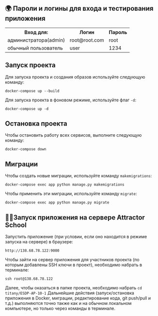 ## 🌍 Пароли и логины для входа и тестирования приложения


<table>
    <tr>
        <th>Вход для:</th>
        <th>Логин</th>
        <th>Пароль</th>
    </tr>
    <tr>
        <td>администратора(admin)</td>
        <td>root@root.com</td>
        <td>root</td>
    </tr>
    <tr>
        <td>обычный пользователь</td>
        <td>user</td>
        <td>1234</td>
    </tr>
</table>

## Запуск проекта

Для запуска проекта и создания образов используйте следующую команду:

`docker-compose up --build`

Для запуска проекта в фоновом режиме, используйте флаг `-d`:

`docker-compose up -d`


## Остановка проекта

Чтобы остановить работу всех сервисов, выполните следующую команду:

`docker-compose down`


## Миграции

Чтобы создать новые миграции, используйте команду `makemigrations`:

`docker-compose exec app python manage.py makemigrations`


Чтобы применить эти миграции, используйте команду `migrate`:

`docker-compose exec app python manage.py migrate`


## 🧑‍💻Запуск приложения на сервере Attractor School

Запустить приложение (при условии, если оно находится в режиме запуска на сервере) в браузере:
```
http://138.68.78.122:9000
```

Чтобы зайти на сервер приложения для участников проекта (по которым добавлены SSH ключи в проект), 
необходимо набрать в терминале:

```
ssh root@138.68.78.122
```
Далее, чтобы оказаться в папке проекта, необходимо набрать `cd titany/ESDP-AP-10-1`
Дальнейшие действия (запуск/остановка приложения в Docker, миграции, редактирование кода, git push/pull и т.д.)
выполняются точно также как и на обычном локальном компьютере, но только через команды в терминале.



